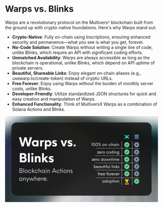 # Warps vs. Blinks

Warps are a revolutionary protocol on the Multiversᕽ blockchain built from the ground up with crypto-native foundations. Here's why Warps stand out:

- **Crypto-Native**: Fully on-chain using Inscriptions, ensuring enhanced security and permanence—what you see is what you get, forever.
- **No-Code Solution**: Create Warps without writing a single line of code, unlike Blinks, which require an API with significant coding efforts.
- **Unmatched Availability**: Warps are always accessible as long as the blockchain is operational, unlike Blinks, which depend on API uptime of private servers.
- **Beautiful, Shareable Links**: Enjoy elegant on-chain aliases (e.g., usewarp.to/create-token) instead of cryptic URLs.
- **Free Forever**: Enjoy using Warps without the burden of monthly server costs, unlike Blinks.
- **Developer-Friendly**: Utilize standardized JSON structures for quick and easy creation and manipulation of Warps.
- **Enhanced Functionality**: Think of MultiversX Warps as a combination of Solana Actions and Blinks.

![Blink Comparison](./blinks-comparison.png)
